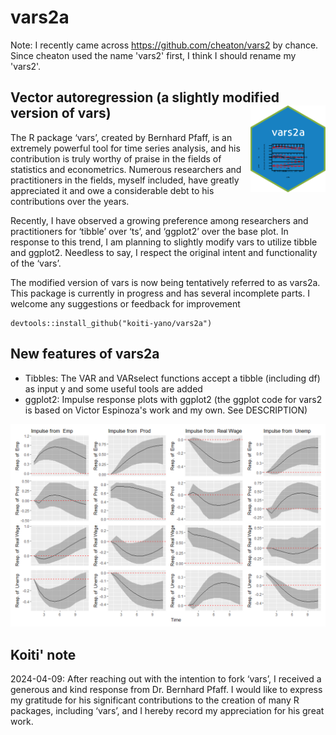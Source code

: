 # vars2a 

Note: I recently came across https://github.com/cheaton/vars2 by chance. 
Since cheaton used the name 'vars2' first, I think I should rename my 'vars2'.


## Vector autoregression (a slightly modified version of vars) <img align="right" src="/tools/hex_vars2a.png" width="120">

The R package ‘vars’, created by Bernhard Pfaff, is an extremely powerful tool for time series analysis, and his contribution is truly worthy of praise in the fields of statistics and econometrics. Numerous researchers and practitioners in the fields, myself included, have greatly appreciated it and owe a considerable debt to his contributions over the years.

Recently, I have observed a growing preference among researchers and practitioners for ‘tibble’ over ‘ts’, and ‘ggplot2’ over the base plot. In response to this trend, I am planning to slightly modify vars to utilize tibble and ggplot2.  Needless to say, I respect the original intent and functionality of the ‘vars’.

The modified version of vars is now being tentatively referred to as vars2a. This package is currently in progress and has several incomplete parts. I welcome any suggestions or feedback for improvement

```
devtools::install_github("koiti-yano/vars2a")
```

## New features of vars2a
+ Tibbles: The VAR and VARselect functions accept a tibble (including df) as input y and some useful tools are added
+ ggplot2: Impulse response plots with ggplot2 (the ggplot code for vars2 is based on Victor Espinoza's work and my own. See DESCRIPTION)

<img src="tools/figure/plot_irf_with_vars2.png" width="800">

## Koiti' note
2024-04-09: After reaching out with the intention to fork ‘vars’, I received a generous and kind response from Dr. Bernhard Pfaff. I would like to express my gratitude for his significant contributions to the creation of many R packages, including ‘vars’, and I hereby record my appreciation for his great work.
